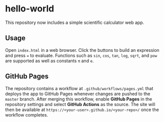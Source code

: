 # hello-world

This repository now includes a simple scientific calculator web app.

## Usage

Open `index.html` in a web browser. Click the buttons to build an
expression and press `=` to evaluate. Functions such as `sin`, `cos`,
`tan`, `log`, `sqrt`, and `pow` are supported as well as constants
`π` and `e`.

## GitHub Pages

The repository contains a workflow at `.github/workflows/pages.yml` that deploys the app to GitHub Pages whenever changes are pushed to the `master` branch. After merging this workflow, enable **GitHub Pages** in the repository settings and select **GitHub Actions** as the source. The site will then be available at `https://<your-user>.github.io/<your-repo>/` once the workflow completes.

